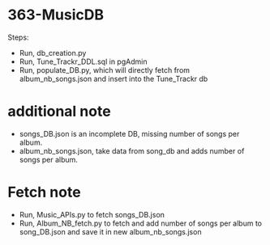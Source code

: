 # 363-MusicDB

Steps:    
- Run, db_creation.py    
- Run, Tune_Trackr_DDL.sql in pgAdmin    
- Run, populate_DB.py, which will directly fetch from album_nb_songs.json and insert into the Tune_Trackr db    

# additional note
- songs_DB.json is an incomplete DB, missing number of songs per album.  
- album_nb_songs.json, take data from song_db and adds number of songs per album.

# Fetch note
- Run, Music_APIs.py to fetch songs_DB.json
- Run, Album_NB_fetch.py to fetch and add number of songs per album to song_DB.json and save it in new album_nb_songs.json
